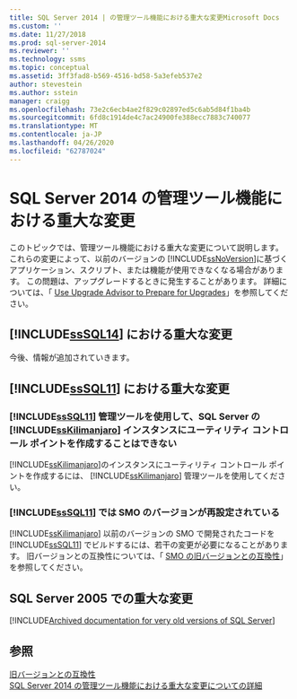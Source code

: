 ```yaml
---
title: SQL Server 2014 | の管理ツール機能における重大な変更Microsoft Docs
ms.custom: ''
ms.date: 11/27/2018
ms.prod: sql-server-2014
ms.reviewer: ''
ms.technology: ssms
ms.topic: conceptual
ms.assetid: 3ff3fad8-b569-4516-bd58-5a3efeb537e2
author: stevestein
ms.author: sstein
manager: craigg
ms.openlocfilehash: 73e2c6ecb4ae2f829c02897ed5c6ab5d84f1ba4b
ms.sourcegitcommit: 6fd8c1914de4c7ac24900fe388ecc7883c740077
ms.translationtype: MT
ms.contentlocale: ja-JP
ms.lasthandoff: 04/26/2020
ms.locfileid: "62787024"
---
```

# <a name="breaking-changes-to-management-tools-features-in-sql-server-2014"></a>SQL Server 2014 の管理ツール機能における重大な変更
  このトピックでは、管理ツール機能における重大な変更について説明します。 これらの変更によって、以前のバージョンの [!INCLUDE[ssNoVersion](../includes/ssnoversion-md.md)]に基づくアプリケーション、スクリプト、または機能が使用できなくなる場合があります。 この問題は、アップグレードするときに発生することがあります。 詳細については、「 [Use Upgrade Advisor to Prepare for Upgrades](../../2014/sql-server/install/use-upgrade-advisor-to-prepare-for-upgrades.md)」を参照してください。  
  
## <a name="breaking-changes-in-sssql14"></a>[!INCLUDE[ssSQL14](../includes/sssql14-md.md)] における重大な変更  
 今後、情報が追加されていきます。  
  
## <a name="breaking-changes-in-sssql11"></a>[!INCLUDE[ssSQL11](../includes/sssql11-md.md)] における重大な変更  
  
### <a name="you-cannot-use-sssql11-management-tools-to-create-a-utility-control-point-on-a-sskilimanjaro-instance-of-sql-server"></a>[!INCLUDE[ssSQL11](../includes/sssql11-md.md)] 管理ツールを使用して、SQL Server の [!INCLUDE[ssKilimanjaro](../includes/sskilimanjaro-md.md)] インスタンスにユーティリティ コントロール ポイントを作成することはできない  
 [!INCLUDE[ssKilimanjaro](../includes/sskilimanjaro-md.md)]のインスタンスにユーティリティ コントロール ポイントを作成するには、 [!INCLUDE[ssKilimanjaro](../includes/sskilimanjaro-md.md)] 管理ツールを使用してください。  
  
### <a name="smo-has-been-reversioned-in-sssql11"></a>[!INCLUDE[ssSQL11](../includes/sssql11-md.md)] では SMO のバージョンが再設定されている  
 [!INCLUDE[ssKilimanjaro](../includes/sskilimanjaro-md.md)] 以前のバージョンの SMO で開発されたコードを [!INCLUDE[ssSQL11](../includes/sssql11-md.md)] でビルドするには、若干の変更が必要になることがあります。 旧バージョンとの互換性については、「 [SMO の旧バージョンとの互換性](../relational-databases/server-management-objects-smo/backward-compatibility-in-smo.md)」を参照してください。  

## <a name="breaking-changes-in-sql-server-2005"></a><a name="previous-versions"></a>SQL Server 2005 での重大な変更  

[!INCLUDE[Archived documentation for very old versions of SQL Server](../includes/paragraph-content/previous-versions-archive-documentation-sql-server.md)]

## <a name="see-also"></a>参照  
 [旧バージョンとの互換性](../../2014/getting-started/backward-compatibility.md)  
 [SQL Server 2014 の管理ツール機能における重大な変更についての詳細](breaking-changes-to-database-engine-features-in-sql-server-2016.md?view=sql-server-2014)  
  
  
